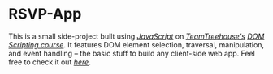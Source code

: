 # RSVP-App
This is a small side-project built using [*JavaScript*](https://www.javascript.com/) on [*TeamTreehouse's*](https://teamtreehouse.com/discover) [*DOM Scripting course*](https://teamtreehouse.com/library/dom-scripting-by-example). It features DOM element selection, traversal, manipulation, and event handling – the basic stuff to build any client-side web app. Feel free to check it out [*here*](https://tonydc1997.github.io/RSVP-App/).